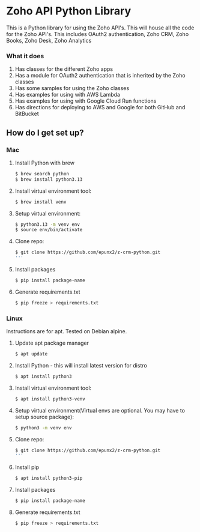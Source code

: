 # Zoho API Python Library
This is a Python library for using the Zoho API's. This will house all the code for the Zoho API's. This includes OAuth2 authentication, Zoho CRM, Zoho Books, Zoho Desk, Zoho Analytics

### What it does ###
1. Has classes for the different Zoho apps
2. Has a module for OAuth2 authentication that is inherited by the Zoho classes
3. Has some samples for using the Zoho classes
4. Has examples for using with AWS Lambda
5. Has examples for using with Google Cloud Run functions
6. Has directions for deploying to AWS and Google for both GitHub and BitBucket

## How do I get set up? ##

### Mac ###
1. Install Python with brew
    ```bash
    $ brew search python
    $ brew install python3.13
    ```
2. Install virtual environment tool:
    ```bash
    $ brew install venv
    ```
3. Setup virtual environment:
    ```bash
    $ python3.13 -m venv env
    $ source env/bin/activate
    ```
4. Clone repo:
    ```bash
    $ git clone https://github.com/epunx2/z-crm-python.git
    '''
5. Install packages
    ```bash
    $ pip install package-name
    ```
6. Generate requirements.txt
    ```bash
    $ pip freeze > requirements.txt
    ```

### Linux ###
Instructions are for apt. Tested on Debian alpine.
1. Update apt package manager
    ```bash
    $ apt update
    ```
2. Install Python - this will install latest version for distro
    ```bash
    $ apt install python3
    ```
3. Install virtual environment tool:
    ```bash
    $ apt install python3-venv
    ```
4. Setup virtual environment(Virtual envs are optional. You may have to setup source package):
    ```bash
    $ python3 -m venv env
    ```
5. Clone repo:
    ```bash
    $ git clone https://github.com/epunx2/z-crm-python.git
    '''
5. Install pip
    ```bash
    $ apt install python3-pip
    ```
6. Install packages
    ```bash
    $ pip install package-name
    ```
7. Generate requirements.txt
    ```bash
    $ pip freeze > requirements.txt
    ```
